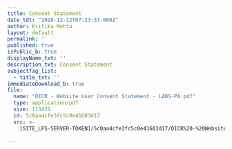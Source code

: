 ```yaml
---
title: Consent Statement
date_tdt: "2018-12-12T07:23:33.000Z"
author: Kritika Mehta
layout: default
permalink: ''
published: true
isPublic_b: true
displayName_txt: ''
description_txt: Consent Statement
subjectTag_list:
  - title_txt: ''
immediateDownload_b: true
file:
  name: "OICR - Website User Consent Statement - LABS-PA.pdf"
  type: application/pdf
  size: 113431
  id: 5c0aa4cfe3fc5c0e41603d17
  src: >-
    [SITE_LFS-SERVER-TOKEN]/5c0aa4cfe3fc5c0e41603d17/OICR%20-%20Website%20User%20Consent%20Statement%20-%20LABS-PA.pdf

---
```



